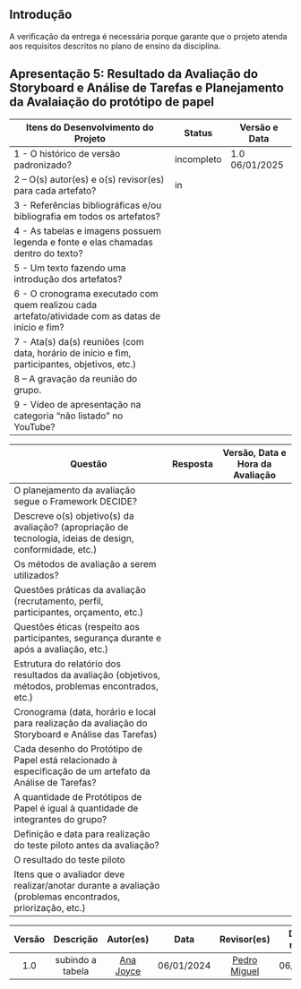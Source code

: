 ## Introdução

A verificação da entrega é necessária porque garante que o projeto atenda aos requisitos descritos no plano de ensino da disciplina.

## Apresentação 5: Resultado da Avaliação do Storyboard e Análise de Tarefas e Planejamento da Avalaiação do protótipo de papel
| Itens do Desenvolvimento do Projeto                                                                 | Status        | Versão e Data               |
| ---------------------------------------------------------------------------------------------------- | ------------- | --------------------------- |
| 1 - O histórico de versão padronizado?                                                              |  incompleto    |  1.0 06/01/2025  |
| 2 – O(s) autor(es) e o(s) revisor(es) para cada artefato?                                           |      in  |     |
| 3 - Referências bibliográficas e/ou bibliografia em todos os artefatos?                            |  |   |
| 4 - As tabelas e imagens possuem legenda e fonte e elas chamadas dentro do texto?                  |  |    |
| 5 - Um texto fazendo uma introdução dos artefatos?                                                 | |     |
| 6 - O cronograma executado com quem realizou cada artefato/atividade com as datas de início e fim? |   |    |
| 7 - Ata(s) da(s) reuniões (com data, horário de início e fim, participantes, objetivos, etc.)      |  |    |
| 8 – A gravação da reunião do grupo.                                                                |  |    |
| 9 - Vídeo de apresentação na categoria “não listado” no YouTube?                                   | |    |


| Questão                                                                                                        | Resposta     | Versão, Data e Hora da Avaliação |
| -------------------------------------------------------------------------------------------------------------- | ------------ | --------------------------------- |
| O planejamento da avaliação segue o Framework DECIDE?                                                          |  |              |
| Descreve o(s) objetivo(s) da avaliação? (apropriação de tecnologia, ideias de design, conformidade, etc.)      |  |                  |
| Os métodos de avaliação a serem utilizados?                                                                    |  |                                    |
| Questões práticas da avaliação (recrutamento, perfil, participantes, orçamento, etc.)                          |  |                            |
| Questões éticas (respeito aos participantes, segurança durante e após a avaliação, etc.)                       |  |                                     |
| Estrutura do relatório dos resultados da avaliação (objetivos, métodos, problemas encontrados, etc.)           |  |                       |
| Cronograma (data, horário e local para realização da avaliação do Storyboard e Análise das Tarefas)            |  |                            |
| Cada desenho do Protótipo de Papel está relacionado à especificação de um artefato da Análise de Tarefas?     |  |              |
| A quantidade de Protótipos de Papel é igual à quantidade de integrantes do grupo?                                      |  |                              |
| Definição e data para realização do teste piloto antes da avaliação?                                           |  |                            |
| O resultado do teste piloto                                                                                    |  |                                 |
| Itens que o avaliador deve realizar/anotar durante a avaliação (problemas encontrados, priorização, etc.)      |  |       |

| Versão |                 Descrição                 |                     Autor(es)                     |    Data    |                     Revisor(es)                     | Data de revisão |
| :----: | :--------------------------------------: | :-----------------------------------------------: | :--------: | :-------------------------------------------------: | :-------------: |
|  1.0   |            subindo a tabela           | [Ana Joyce](https://github.com/anajoyceamorim)     | 06/01/2024 | [Pedro Miguel](https://github.com/pedroMADBR)        |  06/01/2024    |
